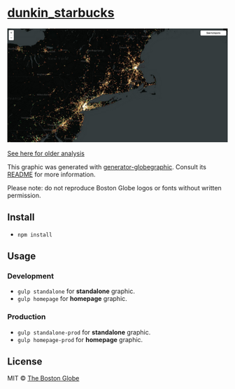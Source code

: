 # [dunkin_starbucks](http://www.bostonglobe.com/2014/08/19/mass-pedestrian-crashes/S93EfexbXWvj7fq8Z2kXEJ/story.html)

![Mass. pedestrian crashes](img/dunk.png)

[See here for older analysis](http://www.boston.com/yourtown/specials/starbucks_vs_dunkin_donuts/)

This graphic was generated with [generator-globegraphic](https://github.com/BostonGlobe/generator-globegraphic). Consult its [README](https://github.com/BostonGlobe/generator-globegraphic) for more information.

Please note: do not reproduce Boston Globe logos or fonts without written permission.

## Install

- `npm install`

## Usage

### Development

- `gulp standalone` for **standalone** graphic.
- `gulp homepage` for **homepage** graphic.

### Production

- `gulp standalone-prod` for **standalone** graphic.
- `gulp homepage-prod` for **homepage** graphic.


## License

MIT © [The Boston Globe](http://github.com/BostonGlobe)
